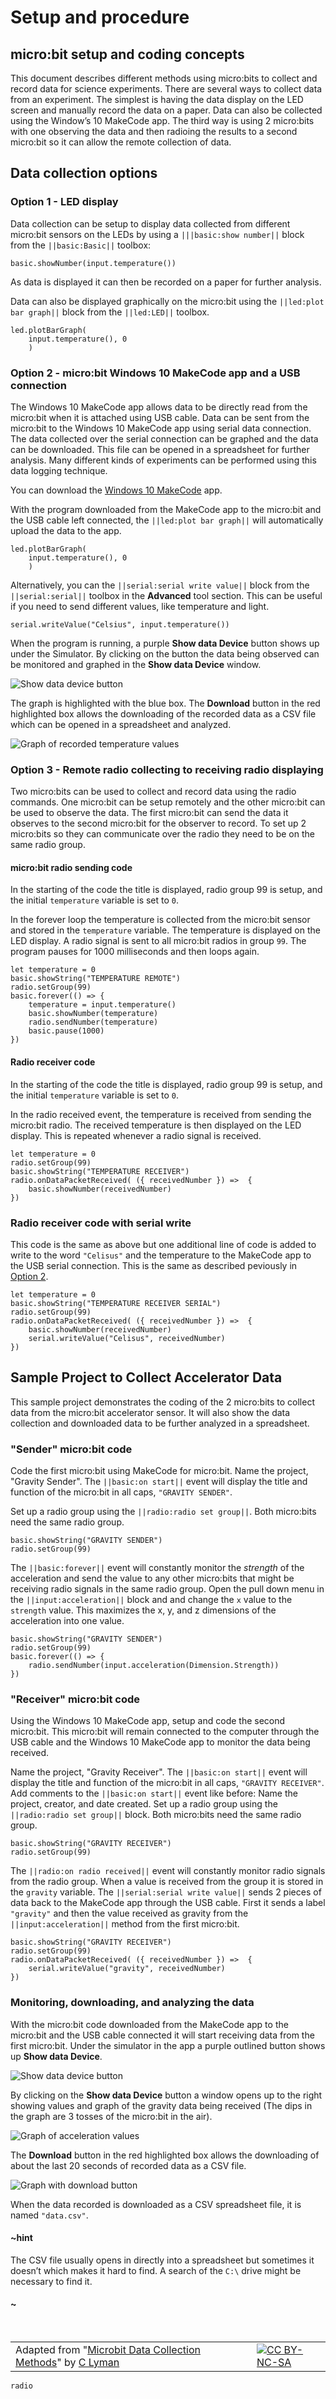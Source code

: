 # Setup and procedure

## micro:bit setup and coding concepts

This document describes different methods using micro:bits to collect and record data for science experiments. There are several ways to collect data from an experiment. The simplest is having the data display on the LED screen and manually record the data on a paper. Data can also be collected using the Window’s 10 MakeCode app. The third way is using 2 micro:bits with one observing the data and then radioing the results to a second micro:bit so it can allow the remote collection of data. 

## Data collection options

### Option 1 - LED display

Data collection can be setup to display data collected from different micro:bit sensors on the LEDs by using a ``|||basic:show number||`` block from the ``||basic:Basic||`` toolbox:

```blocks
basic.showNumber(input.temperature())
```

As data is displayed it can then be recorded on a paper for further analysis.

Data can also be displayed graphically on the micro:bit using the ``||led:plot bar graph||`` block from the ``||led:LED||`` toolbox. 
    
```blocks
led.plotBarGraph(
    input.temperature(), 0
    )
```

### Option 2 - micro:bit Windows 10 MakeCode app and a USB connection

The Windows 10 MakeCode app allows data to be directly read from the micro:bit when it is attached using USB cable. Data can be sent from the micro:bit to the Windows 10 MakeCode app  using serial data connection. The data collected over the serial connection can be graphed and the data can be downloaded. This file can be opened in a spreadsheet for further analysis. Many different kinds of experiments can be performed using this data logging technique. 

You can download the [Windows 10 MakeCode](https://www.microsoft.com/store/apps/9PJC7SV48LCX) app.

With the program downloaded from the MakeCode app to the micro:bit and the USB cable left connected, the
``||led:plot bar graph||`` will automatically upload the data to the app.

```blocks
led.plotBarGraph(
    input.temperature(), 0
    )
```

Alternatively, you can the ``||serial:serial write value||`` block from the ``||serial:serial||`` toolbox in the **Advanced** tool section. This can be useful if you need to send different values, like temperature and light.

```blocks
serial.writeValue("Celsius", input.temperature())
```

When the program is running, a purple **Show data Device** button shows up under the Simulator. By clicking on the button the data being observed can be monitored and graphed in the **Show data Device** window.

![Show data device button](/static/courses/ucp-science/data-collection/show-data-device.jpg)

The graph is highlighted with the blue box. The **Download** button in the red highlighted box allows the downloading of the recorded data as a CSV file which can be opened in a spreadsheet and analyzed.

![Graph of recorded temperature values](/static/courses/ucp-science/data-collection/temperature-graph.jpg)

### Option 3 - Remote radio collecting to receiving radio displaying

Two micro:bits can be used to collect and record data using the radio commands. One micro:bit can be setup remotely and the other micro:bit can be used to observe the data. The first micro:bit can send the data it observes to the second micro:bit for the observer to record. To set up 2 micro:bits so they can communicate over the radio they need to be on the same radio group.

#### micro:bit radio sending code

In the starting of the code the title is displayed, radio group 99 is setup, and the initial ``temperature`` variable is set to `0`.

In the forever loop the temperature is collected from the micro:bit sensor and stored in the ``temperature`` variable. The temperature is displayed on the LED display. A radio signal is sent to all micro:bit radios in group `99`. The program pauses for 1000 milliseconds and then loops again.

```blocks
let temperature = 0
basic.showString("TEMPERATURE REMOTE")
radio.setGroup(99)
basic.forever(() => {
    temperature = input.temperature()
    basic.showNumber(temperature)
    radio.sendNumber(temperature)
    basic.pause(1000)
})
```

#### Radio receiver code

In the starting of the code the title is displayed, radio group 99 is setup, and the initial ``temperature`` variable is set to `0`.

In the radio received event, the temperature is received from sending the micro:bit radio. The received temperature is then displayed on the LED display. This is repeated whenever a radio signal is received.

```blocks
let temperature = 0
radio.setGroup(99)
basic.showString("TEMPERATURE RECEIVER")
radio.onDataPacketReceived( ({ receivedNumber }) =>  {
    basic.showNumber(receivedNumber)
})
```

### Radio receiver code with serial write

This code is the same as above but one additional line of code is added to write to the word `"Celisus"` and the temperature to the MakeCode app to the USB serial connection. This is the same as described peviously in [Option 2](#option-2-micro-bit-windows-10-makecode-app-and-a-usb-connection).


```blocks
let temperature = 0
basic.showString("TEMPERATURE RECEIVER SERIAL")
radio.setGroup(99)
radio.onDataPacketReceived( ({ receivedNumber }) =>  {
    basic.showNumber(receivedNumber)
    serial.writeValue("Celisus", receivedNumber)
})
```

## Sample Project to Collect Accelerator Data

This sample project demonstrates the coding of the 2 micro:bits to collect data from the micro:bit accelerator sensor. It will also show the data collection and downloaded data to be further analyzed in a spreadsheet.

### "Sender" micro:bit code

Code the first micro:bit using MakeCode for micro:bit. Name the project, "Gravity Sender".
The ``||basic:on start||`` event will display the title and function of the micro:bit in all caps, `"GRAVITY SENDER"`.

Set up a radio group using the ``||radio:radio set group||``. Both micro:bits need the same radio group.

```blocks
basic.showString("GRAVITY SENDER")
radio.setGroup(99)
```

The ``||basic:forever||`` event will constantly monitor the _strength_ of the acceleration and send the value to any other micro:bits that might be receiving radio signals in the same radio group.
Open the pull down menu in the ``||input:acceleration||`` block and and change the ``x`` value to the ``strength`` value. This maximizes the x, y, and z dimensions of the acceleration into one value.

```blocks
basic.showString("GRAVITY SENDER")
radio.setGroup(99)
basic.forever(() => {
    radio.sendNumber(input.acceleration(Dimension.Strength))
})
```

### "Receiver" micro:bit code

Using the Windows 10 MakeCode app, setup and code the second micro:bit. This micro:bit will remain connected to the computer through the USB cable and the Windows 10 MakeCode app to monitor the data being received.

Name the project, "Gravity Receiver". The ``||basic:on start||`` event will display the title and function of the micro:bit in all caps, `"GRAVITY RECEIVER"`. Add comments to the ``||basic:on start||`` event like before: Name the project, creator, and date created. Set up a radio group using the ``||radio:radio set group||`` block. Both micro:bits need the same radio group.

```blocks
basic.showString("GRAVITY RECEIVER")
radio.setGroup(99)
```

The ``||radio:on radio received||`` event will constantly monitor radio signals from the radio group.
When a value is received from the group it is stored in the ``gravity`` variable.
The ``||serial:serial write value||`` sends 2 pieces of data back to the MakeCode app through the USB cable. First it sends a label `"gravity"` and then the value received as gravity from the ``||input:acceleration||`` method from the first micro:bit.

```blocks
basic.showString("GRAVITY RECEIVER")
radio.setGroup(99)
radio.onDataPacketReceived( ({ receivedNumber }) =>  {
    serial.writeValue("gravity", receivedNumber)
})
```

### Monitoring, downloading, and analyzing the data

With the micro:bit code downloaded from the MakeCode app to the micro:bit and the USB cable connected it will start receiving data from the first micro:bit. Under the simulator in the app a purple outlined button shows up **Show data Device**.

![Show data device button](/static/courses/ucp-science/data-collection/show-data-device.jpg)

By clicking on the **Show data Device** button a window opens up to the right showing values and graph of the gravity data being received (The dips in the graph are 3 tosses of the micro:bit in the air).

![Graph of acceleration values](/static/courses/ucp-science/data-collection/acceleration-graph.jpg)

The **Download** button in the red highlighted box allows the downloading of about the last 20 seconds of recorded data as a CSV file.

![Graph with download button](/static/courses/ucp-science/data-collection/temperature-graph.jpg)

When the data recorded is downloaded as a CSV spreadsheet file, it is named ``"data.csv"``.

#### ~hint

The CSV file usually opens in directly into a spreadsheet but sometimes it doesn’t which makes it hard to find. A search of the ``C:\`` drive might be necessary to find it.

#### ~

<br/>

| | | |
|-|-|-|
| Adapted from "[Microbit Data Collection Methods](https://drive.google.com/open?id=13Mi6caoelyzgch6tUj-wlw0bmgS7ikGEwYR2a37mEww)" by [C Lyman](http://utahcoding.org) | | [![CC BY-NC-SA](https://licensebuttons.net/l/by-nc-sa/4.0/80x15.png)](https://creativecommons.org/licenses/by-nc-sa/4.0/) |


```package
radio
```